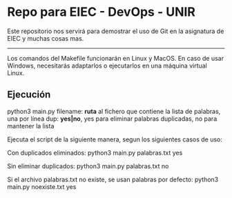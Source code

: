 # Repo para EIEC - DevOps - UNIR

Este repositorio nos servirá para demostrar el uso de Git en la asignatura de EIEC y muchas cosas mas.

---

Los comandos del Makefile funcionarán en Linux y MacOS. En caso de usar Windows, necesitarás adaptarlos o ejecutarlos en una máquina virtual Linux.

## Ejecución

python3 main.py <filename> <dup>
  filename: **ruta** al fichero que contiene la lista de palabras, una por línea
  dup: **yes|no**, yes para eliminar palabras duplicadas, no para mantener la lista


Ejecuta el script de la siguiente manera, segun los siguientes casos de uso:

Con duplicados eliminados:
python3 main.py palabras.txt yes

Sin eliminar duplicados:
python3 main.py palabras.txt no

Si el archivo palabras.txt no existe, se usan palabras por defecto:
python3 main.py noexiste.txt yes
